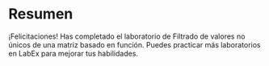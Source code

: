 # Resumen

¡Felicitaciones! Has completado el laboratorio de Filtrado de valores no únicos de una matriz basado en función. Puedes practicar más laboratorios en LabEx para mejorar tus habilidades.

